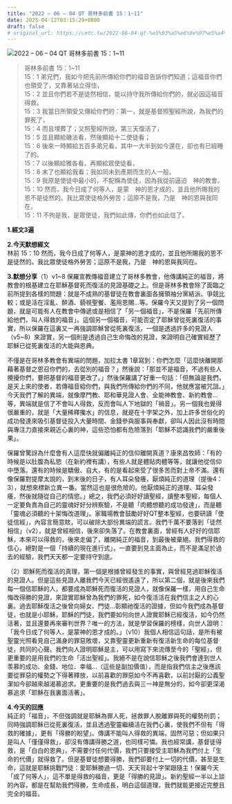 ```yaml
---
title: "2022 – 06 – 04 QT 哥林多前書 15：1~11"
date: 2025-04-12T03:15:29+0800
draft: false
# original_url: https://cmtc.tw/2022-06-04-qt-%e5%93%a5%e6%9e%97%e5%a4%9a%e5%89%8d%e6%9b%b8-15%ef%bc%9a111
---
```


![2022 – 06 – 04 QT 哥林多前書 15：1\~11](/images/qt.jpg  "2022 – 06 – 04 QT 哥林多前書 15：1\~11")

> 哥林多前書 15：1\~11  
> 15：1 弟兄們，我如今把先前所傳給你們的福音告訴你們知道；這福音你們也領受了，又靠著站立得住，  
> 15：2 並且你們若不是徒然相信，能以持守我所傳給你們的，就必因這福音得救。  
> 15：3 我當日所領受又傳給你們的：第一，就是基督照聖經所說，為我們的罪死了，  
> 15：4 而且埋葬了；又照聖經所說，第三天復活了，  
> 15：5 並且顯給磯法看，然後顯給十二使徒看；  
> 15：6 後來一時顯給五百多弟兄看，其中一大半到如今還在，卻也有已經睡了的。  
> 15：7 以後顯給雅各看，再顯給眾使徒看，  
> 15：8 末了也顯給我看；我如同未到產期而生的人一般。  
> 15：9 我原是使徒中最小的，不配稱為使徒，因為我從前逼迫　神的教會。  
> 15：10 然而，我今日成了何等人，是蒙　神的恩才成的，並且他所賜我的恩不是徒然的。我比眾使徒格外勞苦；這原不是我，乃是　神的恩與我同在。  
> 15：11 不拘是我，是眾使徒，我們如此傳，你們也如此信了。

**1.經文3遍**

**2.今天默想經文**  
林前 15：10 然而，我今日成了何等人，是蒙神的恩才成的，並且他所賜我的恩不是徒然的。我比眾使徒格外勞苦；這原不是我，乃是　神的恩與我同在。

**3.默想分享**（1）v1\~8 保羅宣教傳福音建立了哥林多教會，他傳講純正的福音，將教會的根基建立在耶穌基督死而復活的見證基礎之上。但是哥林多教會除了面臨之前所提到各樣的問題：就是不成熟的基督徒在教會裏面各擁領袖分黨結派、爭競比較；或是活在淫亂、醉酒、藐視聖餐、濫用恩賜…等。保羅今天又提到了另一個問題，就是可能有人在教會中傳遞或是相信了「另一個福音」，不是保羅「先前所傳給他們，叫人得救的福音」。這個另一個福音，可能否定了耶穌曾從死裏復活的事實，所以保羅在這裏又一再強調耶穌曾從死裏復活，一個是透過許多的見證人（v5\~8）來證實，另一個則是透過自己生命悔改的見證，來證明自己確實經歷了耶穌已從死裏復活的大能與恩典。

不僅是在哥林多教會有異端的問題，加拉太書 1章寫到：你們怎麼「這麼快離開那藉著基督之恩召你們的，去從別的福音？」然後說：「那並不是福音，不過有些人攪擾你們，要把基督的福音更改了。」然後保羅講了好重一句話：「但無論是我們，是天上來的使者，若傳福音給你們，與我們所傳給你們的不同，他就應當被咒詛。」今天我們了解的異端，就像摩門教、耶和華見證人會、全能神教會、新約教會…等，異端就是信了不會叫人得救，反而會叫人下地獄的「禍音」。另一個我也覺得很嚴重的，就是「大量稀釋攙水」的信息，就是在十字架之外，加上許多世俗化的成功發達來吸引基督徒投入大量時間、金錢參與服事與奉獻，卻叫人因此沒有時間與專注力直接來親近心裏的神，這些恐怕都有危險落到「耶穌不認識我們的嚴重後果」。

保羅曾驚訝為什麼會有人這麼快就偏離純正的信仰離開真道？康來昌牧師：「有的時候是以肚腹為私慾（在新約裡有講），有些人就是體貼肉體等等，就讓他從信仰中墮落。還有的時候是驕傲、自大，有的是看起來受了很多苦而對上帝不滿。還有像保羅對提摩太說的，到末後的日子，有人耳朵發癢，厭煩純正的道理（提後4：3），就想來標新立異一番。當然這也是很危險的。他厭煩純正的道理、耳朵發癢，然後就隨從自己的情慾。」總之，我們必須好好讀聖經，讀整本聖經，每個人一定要負責為自己的靈魂好好分辨察驗，不是聽「肉體想聽的成功發達」，而是聽「靈魂必須聽的十架悔改道理」。家職場教會鼓勵好好QT整本聖經，也要研讀「使徒信經」，內容言簡意賅，可以破除大部份異端的謊言。我們千萬不要落到「徒然相信」（v2），就是曾經相信，後來卻失落了。在教會裏面，曾經有人好好的信耶穌，本來可以得救的，後來走偏了，離開純正的福音，到最後被棄絕。我們得救的信心，絕對是一個「持續的現在進行式」，一直要到見主面為止，而不是滿足於過去的經驗，我們天天都一定要持守到底。

（2）耶穌死而復活的真理，第一個是根據曾經發生的事實，與曾經見過耶穌復活的見證人。但是這些見證人離我們今天已經很遙遠了，所以第二個，就是後來我們每一個信耶穌的人，都要成為耶穌死而復活的見證人，就像保羅一樣，用自己生命悔改得勝的見證，來證實耶穌曾為我們的罪死，如今復活活在我們信主之人的心裏。過去耶穌復活之後曾向婦女、門徒…彰顯祂復活的證據，但如今我們成為基督徒，也就是小耶穌，耶穌的門徒，我們要如何向世人證實耶穌已經復活，如今仍然活著，並且還要再來審判世界？唯一的方法，就是學習保羅的榜樣，向世人證明：「我今日成了何等人，是蒙神的恩才成的。」（v10）我個人相信這句話，是所有被聖靈光照看見自己滿身的罪惡敗壞，又靠聖靈更新重新有復活新生命的每位基督徒，共同的心聲。我們向人證明耶穌是主，可以用寫下來流傳至今的「聖經」，但更重要的是用我們的生命「活出聖經」。我絕不是在說信耶穌之後我們會達到世人羡慕的成功、金錢、地位、幸福…（這些是副加價值），而是指我們信主之後應該要從罪惡的權勢之下得著釋放，以前喜歡的罪惡如今不再喜歡，以前討厭的公義聖潔如今卻越來越渴慕追求。更重要的是我們過去與三一神是無分的，如今卻更深渴慕追求「耶穌在我裏面活著」。

**4.今天的回應**  
純正的「福音」，不但強調就是耶穌為罪人死，拯救罪人脫離罪與死的權勢刑罰；同時強調耶穌已從死裏復活，並且透過聖靈繼續活在我們心裏，使我們不但有「得救的確據」，更有「得勝的盼望」。傳講不能叫人得救的異端，固然可惡；但如果只是叫人「僅僅得救」，卻沒有傳講得勝之道，也同樣可憐。我也經常講，基督徒得救，是「白白的恩典」，不需要付任何代價，我們只要接受主耶穌為我們付上「生命的代價」就得救了。但是基督徒想要得勝，我們卻要付上一切的代價，甚至是生命，這就是耶穌挑戰門徒：愛耶穌勝過一切、天天背起十字架跟隨主！保羅今天「成了何等人」，這不單是得救的福音，更是「得勝的見證」。新約聖經一半以上談的內容，都是在幫助我們得勝，生命成長，明白這個道理，我們就能更接近完整且完全的福音。